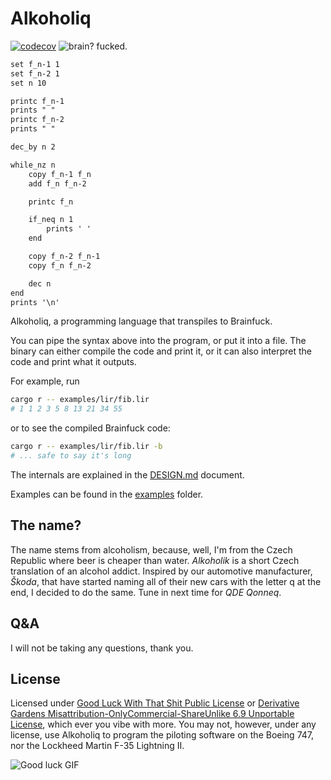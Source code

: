 # Alkoholiq

[![codecov](https://codecov.io/gh/3top1a/alkoholiq/graph/badge.svg?token=ZSXBRAWT1M)](https://codecov.io/gh/3top1a/alkoholiq)
![brain? fucked.](https://img.shields.io/badge/brain-fucked-darkred?style=flat)

```apache
set f_n-1 1
set f_n-2 1
set n 10

printc f_n-1
prints " "
printc f_n-2
prints " "

dec_by n 2

while_nz n
    copy f_n-1 f_n
    add f_n f_n-2

    printc f_n

    if_neq n 1
        prints ' '
    end

    copy f_n-2 f_n-1
    copy f_n f_n-2

    dec n
end
prints '\n'
```


Alkoholiq, a programming language that transpiles to Brainfuck.

You can pipe the syntax above into the program, or put it into a file.
The binary can either compile the code and print it, or it can also interpret the code and print what it outputs.

For example, run
```bash
cargo r -- examples/lir/fib.lir
# 1 1 2 3 5 8 13 21 34 55
```

or to see the compiled Brainfuck code:
```bash
cargo r -- examples/lir/fib.lir -b
# ... safe to say it's long
```


The internals are explained in the [DESIGN.md](https://github.com/3top1a/alkoholiq/blob/main/DESIGN.md) document.

Examples can be found in the [examples](https://github.com/3top1a/alkoholiq/tree/main/examples/lir) folder.

## The name?

The name stems from alcoholism, because, well, I'm from the Czech Republic where beer is cheaper than water.
*Alkoholik* is a short Czech translation of an alcohol addict.
Inspired by our automotive manufacturer, *Škoda*, that have started naming all of their new cars with the letter q at the end, I decided to do the same.
Tune in next time for *QDE Qonneq*.

## Q&A

I will not be taking any questions, thank you.

## License

Licensed under [Good Luck With That Shit Public License](https://github.com/me-shaon/GLWTPL/tree/master) or [Derivative Gardens Misattribution-OnlyCommercial-ShareUnlike 6.9 Unportable License](https://www.boringcactus.com/2023/06/15/the-derivative-gardens-license.html), which ever you vibe with more.
You may not, however, under any license, use Alkoholiq to program the piloting software on the Boeing 747, nor the Lockheed Martin F-35 Lightning II.

![Good luck GIF](https://github.com/me-shaon/GLWTPL/blob/master/good-luck.gif?raw=true)

